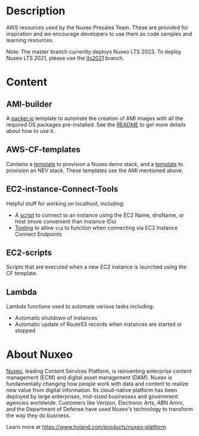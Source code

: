 # Description
AWS resources used by the Nuxeo Presales Team. These are provided for inspiration and we encourage developers to use them as code samples and learning resources.

Note: The master branch currently deploys Nuxeo LTS 2023. To deploy Nuxeo LTS 2021, please use the [lts2021](https://github.com/nuxeo-sandbox/presales-vmdemo/tree/lts2021) branch.

# Content

## AMI-builder
A [packer.io](https://www.packer.io/) template to automate the creation of AMI images with all the required OS packages pre-installed. See the [README](AMI-builder/README.md) to get more details about how to use it.

## AWS-CF-templates
Contains a [template](AWS-CF-templates/Nuxeo.template) to provision a Nuxeo demo stack, and a [template](AWS-CF-templates/NEV.template) to provision an NEV stack. These templates use the AMI mentioned above.

## EC2-instance-Connect-Tools
Helpful stuff for working on localhost, including:
* A [script](EC2-instance-connect-tools/helper-scripts/unix/nxpssh.sh) to connect to an instance using the EC2 Name, dnsName, or host (more convenient than Instance IDs)
* [Tooling](EC2-instance-connect-tools/ssh-config) to allow `scp` to function when connecting via EC2 Instance Connect Endpoints

## EC2-scripts
Scripts that are executed when a new EC2 instance is launched using the CF template.

## Lambda
Lambda functions used to automate various tasks including:
* Automatic shutdown of instances
* Automatic update of Route53 records when instances are started or stopped

# About Nuxeo
[Nuxeo](https://www.hyland.com/products/nuxeo-platform), leading Content Services Platform, is reinventing enterprise content management (ECM) and digital asset management (DAM). Nuxeo is fundamentally changing how people work with data and content to realize new value from digital information. Its cloud-native platform has been deployed by large enterprises, mid-sized businesses and government agencies worldwide. Customers like Verizon, Electronic Arts, ABN Amro, and the Department of Defense have used Nuxeo's technology to transform the way they do business.

Learn more at https://www.hyland.com/products/nuxeo-platform.
